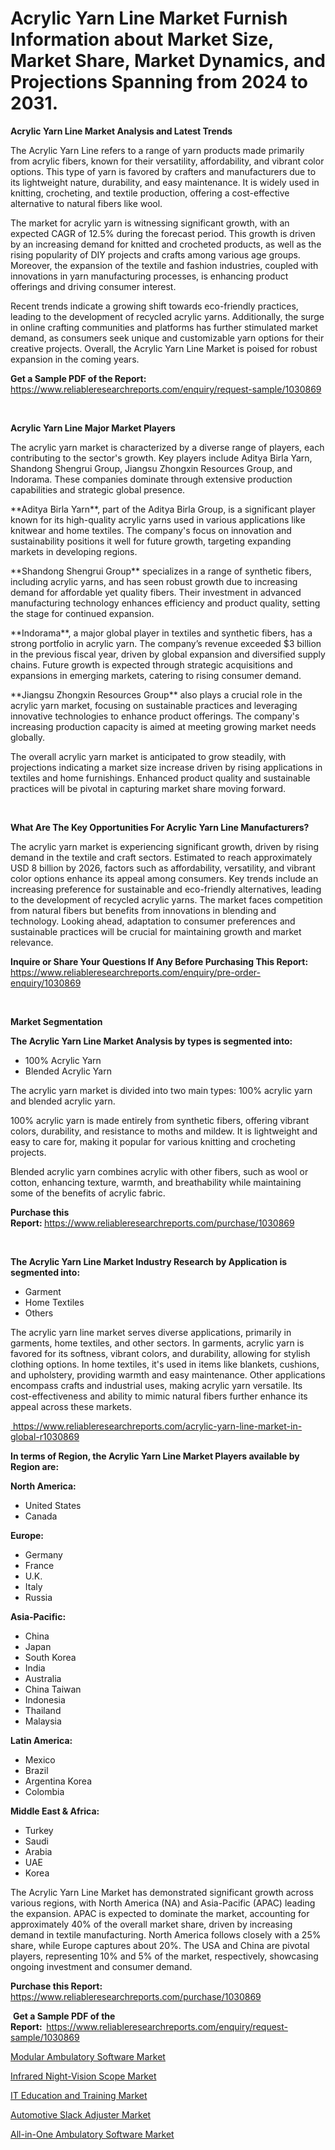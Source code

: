 <p><h1>Acrylic Yarn Line Market Furnish Information about Market Size, Market Share, Market Dynamics, and Projections Spanning from 2024 to 2031.</h1></p><p><strong>Acrylic Yarn Line Market Analysis and Latest Trends</strong></p>
<p><p>The Acrylic Yarn Line refers to a range of yarn products made primarily from acrylic fibers, known for their versatility, affordability, and vibrant color options. This type of yarn is favored by crafters and manufacturers due to its lightweight nature, durability, and easy maintenance. It is widely used in knitting, crocheting, and textile production, offering a cost-effective alternative to natural fibers like wool.</p><p>The market for acrylic yarn is witnessing significant growth, with an expected CAGR of 12.5% during the forecast period. This growth is driven by an increasing demand for knitted and crocheted products, as well as the rising popularity of DIY projects and crafts among various age groups. Moreover, the expansion of the textile and fashion industries, coupled with innovations in yarn manufacturing processes, is enhancing product offerings and driving consumer interest.</p><p>Recent trends indicate a growing shift towards eco-friendly practices, leading to the development of recycled acrylic yarns. Additionally, the surge in online crafting communities and platforms has further stimulated market demand, as consumers seek unique and customizable yarn options for their creative projects. Overall, the Acrylic Yarn Line Market is poised for robust expansion in the coming years.</p></p>
<p><strong>Get a Sample PDF of the Report:&nbsp;</strong> <a href="https://www.reliableresearchreports.com/enquiry/request-sample/1030869?utm_campaign=34&utm_medium=2&utm_source=Github&utm_content=ia&utm_term=03122024&utm_id=acrylic-yarn-line">https://www.reliableresearchreports.com/enquiry/request-sample/1030869</a></p>
<p>&nbsp;</p>
<p><strong>Acrylic Yarn Line Major Market Players</strong></p>
<p><p>The acrylic yarn market is characterized by a diverse range of players, each contributing to the sector's growth. Key players include Aditya Birla Yarn, Shandong Shengrui Group, Jiangsu Zhongxin Resources Group, and Indorama. These companies dominate through extensive production capabilities and strategic global presence.</p><p>**Aditya Birla Yarn**, part of the Aditya Birla Group, is a significant player known for its high-quality acrylic yarns used in various applications like knitwear and home textiles. The company's focus on innovation and sustainability positions it well for future growth, targeting expanding markets in developing regions.</p><p>**Shandong Shengrui Group** specializes in a range of synthetic fibers, including acrylic yarns, and has seen robust growth due to increasing demand for affordable yet quality fibers. Their investment in advanced manufacturing technology enhances efficiency and product quality, setting the stage for continued expansion.</p><p>**Indorama**, a major global player in textiles and synthetic fibers, has a strong portfolio in acrylic yarn. The company’s revenue exceeded $3 billion in the previous fiscal year, driven by global expansion and diversified supply chains. Future growth is expected through strategic acquisitions and expansions in emerging markets, catering to rising consumer demand.</p><p>**Jiangsu Zhongxin Resources Group** also plays a crucial role in the acrylic yarn market, focusing on sustainable practices and leveraging innovative technologies to enhance product offerings. The company's increasing production capacity is aimed at meeting growing market needs globally.</p><p>The overall acrylic yarn market is anticipated to grow steadily, with projections indicating a market size increase driven by rising applications in textiles and home furnishings. Enhanced product quality and sustainable practices will be pivotal in capturing market share moving forward.</p></p>
<p>&nbsp;</p>
<p><strong>What Are The Key Opportunities For Acrylic Yarn Line Manufacturers?</strong></p>
<p><p>The acrylic yarn market is experiencing significant growth, driven by rising demand in the textile and craft sectors. Estimated to reach approximately USD 8 billion by 2026, factors such as affordability, versatility, and vibrant color options enhance its appeal among consumers. Key trends include an increasing preference for sustainable and eco-friendly alternatives, leading to the development of recycled acrylic yarns. The market faces competition from natural fibers but benefits from innovations in blending and technology. Looking ahead, adaptation to consumer preferences and sustainable practices will be crucial for maintaining growth and market relevance.</p></p>
<p><strong>Inquire or Share Your Questions If Any Before Purchasing This Report:</strong> <a href="https://www.reliableresearchreports.com/enquiry/pre-order-enquiry/1030869?utm_campaign=34&utm_medium=2&utm_source=Github&utm_content=ia&utm_term=03122024&utm_id=acrylic-yarn-line">https://www.reliableresearchreports.com/enquiry/pre-order-enquiry/1030869</a></p>
<p>&nbsp;</p>
<p><strong>Market Segmentation</strong></p>
<p><strong>The Acrylic Yarn Line Market Analysis by types is segmented into:</strong></p>
<p><ul><li>100% Acrylic Yarn</li><li>Blended Acrylic Yarn</li></ul></p>
<p><p>The acrylic yarn market is divided into two main types: 100% acrylic yarn and blended acrylic yarn. </p><p>100% acrylic yarn is made entirely from synthetic fibers, offering vibrant colors, durability, and resistance to moths and mildew. It is lightweight and easy to care for, making it popular for various knitting and crocheting projects. </p><p>Blended acrylic yarn combines acrylic with other fibers, such as wool or cotton, enhancing texture, warmth, and breathability while maintaining some of the benefits of acrylic fabric.</p></p>
<p><strong>Purchase this Report:&nbsp;</strong><a href="https://www.reliableresearchreports.com/purchase/1030869?utm_campaign=34&utm_medium=2&utm_source=Github&utm_content=ia&utm_term=03122024&utm_id=acrylic-yarn-line">https://www.reliableresearchreports.com/purchase/1030869</a></p>
<p>&nbsp;</p>
<p><strong>The Acrylic Yarn Line Market Industry Research by Application is segmented into:</strong></p>
<p><ul><li>Garment</li><li>Home Textiles</li><li>Others</li></ul></p>
<p><p>The acrylic yarn line market serves diverse applications, primarily in garments, home textiles, and other sectors. In garments, acrylic yarn is favored for its softness, vibrant colors, and durability, allowing for stylish clothing options. In home textiles, it's used in items like blankets, cushions, and upholstery, providing warmth and easy maintenance. Other applications encompass crafts and industrial uses, making acrylic yarn versatile. Its cost-effectiveness and ability to mimic natural fibers further enhance its appeal across these markets.</p></p>
<p><a href="https://www.reliableresearchreports.com/acrylic-yarn-line-market-in-global-r1030869?utm_campaign=34&utm_medium=2&utm_source=Github&utm_content=ia&utm_term=03122024&utm_id=acrylic-yarn-line">&nbsp;https://www.reliableresearchreports.com/acrylic-yarn-line-market-in-global-r1030869</a></p>
<p><strong>In terms of Region, the Acrylic Yarn Line Market Players available by Region are:</strong></p>
<p>
    <p> <strong> North America: </strong>
        <ul>
            <li>United States</li>
            <li>Canada</li>
        </ul>
        </p> 
    <p> <strong> Europe: </strong>
        <ul>
            <li>Germany</li>
            <li>France</li>
            <li>U.K.</li>
            <li>Italy</li>
            <li>Russia</li>
        </ul>
        </p> 
    <p> <strong> Asia-Pacific: </strong>
        <ul>
            <li>China</li>
            <li>Japan</li>
            <li>South Korea</li>
            <li>India</li>
            <li>Australia</li>
            <li>China Taiwan</li>
            <li>Indonesia</li>
            <li>Thailand</li>
            <li>Malaysia</li>
        </ul>
        </p> 
    <p> <strong> Latin America: </strong>
        <ul>
            <li>Mexico</li>
            <li>Brazil</li>
            <li>Argentina Korea</li>
            <li>Colombia</li>
        </ul>
        </p> 
    <p> <strong> Middle East & Africa: </strong>
        <ul>
            <li>Turkey</li>
            <li>Saudi</li>
            <li>Arabia</li>
            <li>UAE</li>
            <li>Korea</li>
        </ul>
    </p>
    </p>
<p><p>The Acrylic Yarn Line Market has demonstrated significant growth across various regions, with North America (NA) and Asia-Pacific (APAC) leading the expansion. APAC is expected to dominate the market, accounting for approximately 40% of the overall market share, driven by increasing demand in textile manufacturing. North America follows closely with a 25% share, while Europe captures about 20%. The USA and China are pivotal players, representing 10% and 5% of the market, respectively, showcasing ongoing investment and consumer demand.</p></p>
<p><strong>Purchase this Report: </strong><a href="https://www.reliableresearchreports.com/purchase/1030869?utm_campaign=34&utm_medium=2&utm_source=Github&utm_content=ia&utm_term=03122024&utm_id=acrylic-yarn-line">https://www.reliableresearchreports.com/purchase/1030869</a></p>
<p>&nbsp;<strong>Get a Sample PDF of the Report:&nbsp;&nbsp;</strong><a href="https://www.reliableresearchreports.com/enquiry/request-sample/1030869?utm_campaign=34&utm_medium=2&utm_source=Github&utm_content=ia&utm_term=03122024&utm_id=acrylic-yarn-line">https://www.reliableresearchreports.com/enquiry/request-sample/1030869</a></p>
<p><strong></strong></p>
<p><p><a href="https://issuu.com/reportprime-2/docs/modular-ambulatory-software-market-size-2030.pptx?utm_campaign=34&utm_medium=2&utm_source=Github&utm_content=ia&utm_term=03122024&utm_id=acrylic-yarn-line">Modular Ambulatory Software Market</a></p><p><a href="https://github.com/AshikRahman991/Market-Research-Report-List-1/blob/main/infrared-night-vision-scope-market.md?utm_campaign=34&utm_medium=2&utm_source=Github&utm_content=ia&utm_term=03122024&utm_id=acrylic-yarn-line">Infrared Night-Vision Scope Market</a></p><p><a href="https://www.linkedin.com/pulse/thorough-scrutiny-education-training-market-size-share-vorme?utm_campaign=34&utm_medium=2&utm_source=Github&utm_content=ia&utm_term=03122024&utm_id=acrylic-yarn-line">IT Education and Training Market</a></p><p><a href="https://github.com/guneycigdem35/Market-Research-Report-List-5/blob/main/automotive-slack-adjuster-market.md?utm_campaign=34&utm_medium=2&utm_source=Github&utm_content=ia&utm_term=03122024&utm_id=acrylic-yarn-line">Automotive Slack Adjuster Market</a></p><p><a href="https://issuu.com/reportprime-2/docs/all-in-one-ambulatory-software-market-size-2030.pp?utm_campaign=34&utm_medium=2&utm_source=Github&utm_content=ia&utm_term=03122024&utm_id=acrylic-yarn-line">All-in-One Ambulatory Software Market</a></p></p>
